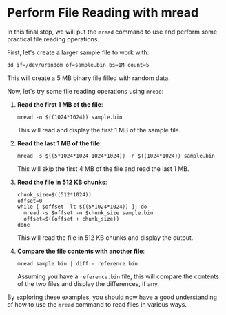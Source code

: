 # Perform File Reading with mread

In this final step, we will put the `mread` command to use and perform some practical file reading operations.

First, let's create a larger sample file to work with:

```
dd if=/dev/urandom of=sample.bin bs=1M count=5
```

This will create a 5 MB binary file filled with random data.

Now, let's try some file reading operations using `mread`:

1. **Read the first 1 MB of the file**:

   ```
   mread -n $((1024*1024)) sample.bin
   ```

   This will read and display the first 1 MB of the sample file.

2. **Read the last 1 MB of the file**:

   ```
   mread -s $((5*1024*1024-1024*1024)) -n $((1024*1024)) sample.bin
   ```

   This will skip the first 4 MB of the file and read the last 1 MB.

3. **Read the file in 512 KB chunks**:

   ```
   chunk_size=$((512*1024))
   offset=0
   while [ $offset -lt $((5*1024*1024)) ]; do
     mread -s $offset -n $chunk_size sample.bin
     offset=$((offset + chunk_size))
   done
   ```

   This will read the file in 512 KB chunks and display the output.

4. **Compare the file contents with another file**:
   ```
   mread sample.bin | diff - reference.bin
   ```
   Assuming you have a `reference.bin` file, this will compare the contents of the two files and display the differences, if any.

By exploring these examples, you should now have a good understanding of how to use the `mread` command to read files in various ways.
